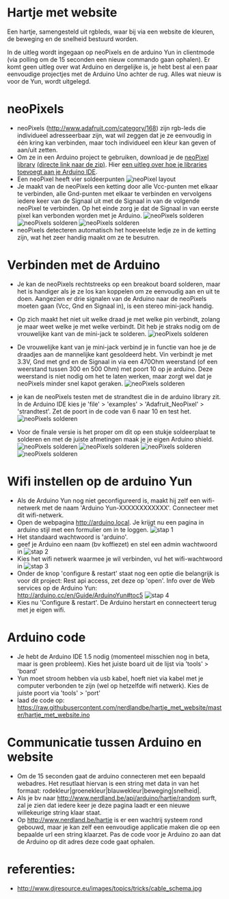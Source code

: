 Hartje met website
==================

Een hartje, samengesteld uit rgbleds, waar bij via een website de kleuren, de beweging en de snelheid bestuurd worden.

In de uitleg wordt ingegaan op neoPixels en de arduino Yun in clientmode (via polling om de 15 seconden een nieuw commando gaan ophalen).
Er komt geen uitleg over wat Arduino en dergelijke is, je hebt best al een paar eenvoudige projectjes met de Arduino Uno achter de rug.
Alles wat nieuw is voor de Yun, wordt uitgelegd.

# neoPixels
- neoPixels (http://www.adafruit.com/category/168) zijn rgb-leds die individueel adresseerbaar zijn, wat wil zeggen dat je ze eenvoudig in één kring kan verbinden, maar toch individueel een kleur kan geven of aan/uit zetten.
- Om ze in een Arduino project te gebruiken, download je de [neoPixel library](https://github.com/adafruit/Adafruit_NeoPixel) [(directe link naar de zip)](https://github.com/adafruit/Adafruit_NeoPixel/archive/master.zip). Hier [een uitleg over hoe je libraries toevoegt aan je Arduino IDE](http://arduino.cc/en/Guide/Libraries).
- Een neoPixel heeft vier soldeerpunten
![neoPixel layout](https://raw.githubusercontent.com/nerdlandbe/hartje_met_website/master/footage/neopixelv2.png)
- Je maakt van de neoPixels een ketting door alle Vcc-punten met elkaar te verbinden, alle Gnd-punten met elkaar te verbinden en vervolgens iedere keer van de Signaal uit met de Signaal in van de volgende neoPixel te verbinden. Op het einde zorg je dat de Signaal in van eerste pixel kan verbonden worden met je Arduino.
![neoPixels solderen](https://raw.githubusercontent.com/nerdlandbe/hartje_met_website/master/footage/solderen-stap01.jpg)
![neoPixels solderen](https://raw.githubusercontent.com/nerdlandbe/hartje_met_website/master/footage/solderen-stap02.jpg)
![neoPixels solderen](https://raw.githubusercontent.com/nerdlandbe/hartje_met_website/master/footage/solderen-stap03.jpg)
- neoPixels detecteren automatisch het hoeveelste ledje ze in de ketting zijn, wat het zeer handig maakt om ze te besutren.

# Verbinden met de Arduino
- Je kan de neoPixels rechtstreeks op een breakout board solderen, maar het is handiger als je ze los kan koppelen om ze eenvoudig aan en uit te doen. Aangezien er drie signalen van de Arduino naar de neoPixels moeten gaan (Vcc, Gnd en Signaal in), is een stereo mini-jack handig.
- Op zich maakt het niet uit welke draad je met welke pin verbindt, zolang je maar weet welke je met welke verbindt. Dit heb je straks nodig om de vrouwelijke kant van de mini-jack te solderen.
![neoPixels solderen](https://raw.githubusercontent.com/nerdlandbe/hartje_met_website/master/footage/solderen-stap04.png)
- De vrouwelijke kant van je mini-jack verbind je in functie van hoe je de draadjes aan de mannelijke kant gesoldeerd hebt. Vin verbindt je met 3.3V, Gnd met gnd en de Signaal in via een 470Ohm weerstand (of een weerstand tussen 300 en 500 Ohm) met poort 10 op je arduino. Deze weerstand is niet nodig om het te laten werken, maar zorgt wel dat je neoPixels minder snel kapot geraken.
![neoPixels solderen](https://raw.githubusercontent.com/nerdlandbe/hartje_met_website/master/howto/schema.png)
- je kan de neoPixels testen met de strandtest die in de arduino library zit. In de Arduino IDE kies je 'file' > 'examples' > 'Adafruit_NeoPixel' > 'strandtest'. Zet de poort in de code van 6 naar 10 en test het.
![neoPixels solderen](https://raw.githubusercontent.com/nerdlandbe/hartje_met_website/master/footage/aangesloten.jpg)

- Voor de finale versie is het proper om dit op een stukje soldeerplaat te solderen en met de juiste afmetingen maak je je eigen Arduino shield.
![neoPixels solderen](https://raw.githubusercontent.com/nerdlandbe/hartje_met_website/master/footage/shield-bovenkant.jpg)
![neoPixels solderen](https://raw.githubusercontent.com/nerdlandbe/hartje_met_website/master/footage/shield-onderkant.jpg)
![neoPixels solderen](https://raw.githubusercontent.com/nerdlandbe/hartje_met_website/master/footage/shield-arduino-links.jpg)
![neoPixels solderen](https://raw.githubusercontent.com/nerdlandbe/hartje_met_website/master/footage/shield-arduino-rechts.jpg)

# Wifi instellen op de arduino Yun
- Als de Arduino Yun nog niet geconfigureerd is, maakt hij zelf een wifi-netwerk met de naam 'Arduino Yun-XXXXXXXXXXXX'. Connecteer met dit wifi-netwerk.
- Open de webpagina http://arduino.local. Je krijgt nu een pagina in arduino stijl met een formulier om in te loggen.
![stap 1](https://raw.githubusercontent.com/nerdlandbe/draadloze_koffiezet/master/howto/stap01.png)
- Het standaard wachtwoord is 'arduino'.
- geef je Arduino een naam (bv koffiezet) en stel een admin wachtwoord in
![stap 2](https://raw.githubusercontent.com/nerdlandbe/draadloze_koffiezet/master/howto/stap02.png)
- Kies het wifi netwerk waarmee je wil verbinden, vul het wifi-wachtwoord in
![stap 3](https://raw.githubusercontent.com/nerdlandbe/draadloze_koffiezet/master/howto/stap03.png)
- Onder de knop 'configure & restart' staat nog een optie die belangrijk is voor dit project: Rest api access, zet deze op 'open'. Info over de Web services op de Arduino Yun: http://arduino.cc/en/Guide/ArduinoYun#toc5
![stap 4](https://raw.githubusercontent.com/nerdlandbe/draadloze_koffiezet/master/howto/stap04.png)
- Kies nu 'Configure & restart'. De Arduino herstart en connecteert terug met je eigen wifi.

# Arduino code
- Je hebt de Arduino IDE 1.5 nodig (momenteel misschien nog in beta, maar is geen probleem). Kies het juiste board uit de lijst via 'tools' > 'board'
- Yun moet stroom hebben via usb kabel, hoeft niet via kabel met je computer verbonden te zijn (wel op hetzelfde wifi netwerk). Kies de juiste poort via 'tools' > 'port'
- laad de code op: https://raw.githubusercontent.com/nerdlandbe/hartje_met_website/master/hartje_met_website.ino

# Communicatie tussen Arduino en website
- Om de 15 seconden gaat de arduino connecteren met een bepaald webadres. Het resutlaat hiervan is een string met data in van het formaat: rodekleur|groenekleur|blauwekleur|beweging|snelheid|.
- Als je bv naar http://www.nerdland.be/api/arduino/hartje/random surft, zal je zien dat iedere keer je deze pagina laadt er een nieuwe willekeurige string klaar staat.
- Op http://www.nerdland.be/hartje is er een wachtrij systeem rond gebouwd, maar je kan zelf een eenvoudige applicatie maken die op een bepaalde url een string klaarzet. Pas de code voor je Arduino zo aan dat de Arduino op dit adres deze code gaat ophalen.


# referenties:
- http://www.djresource.eu/images/topics/tricks/cable_schema.jpg